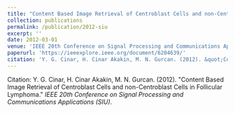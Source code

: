 ```yaml
---
title: "Content Based Image Retrieval of Centroblast Cells and non-Centroblast Cells in Follicular Lymphoma"
collection: publications
permalink: /publication/2012-siu
excerpt: ''
date: 2012-03-01
venue: 'IEEE 20th Conference on Signal Processing and Communications Applications (SIU)'
paperurl: 'https://ieeexplore.ieee.org/document/6204639/'
citation: 'Y. G. Cinar, H. Cinar Akakin, M. N. Gurcan. (2012). &quot;Content Based Image Retrieval of Centroblast Cells and non-Centroblast Cells in Follicular Lymphoma.&quot; <i>IEEE 20th Conference on Signal Processing and Communications Applications (SIU)</i>.'
---
```


Citation: Y. G. Cinar, H. Cinar Akakin, M. N. Gurcan. (2012). "Content Based Image Retrieval of Centroblast Cells and non-Centroblast Cells in Follicular Lymphoma." <i>IEEE 20th Conference on Signal Processing and Communications Applications (SIU)</i>.
